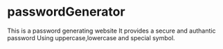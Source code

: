 # passwordGenerator
This is a password generating website
It provides a secure and authantic password Using uppercase,lowercase and special symbol.
